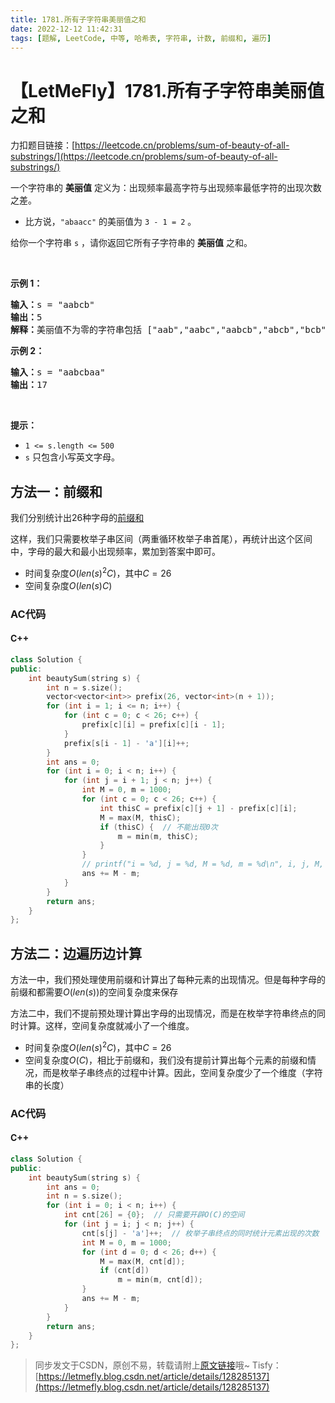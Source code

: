 ```yaml
---
title: 1781.所有子字符串美丽值之和
date: 2022-12-12 11:42:31
tags: [题解, LeetCode, 中等, 哈希表, 字符串, 计数, 前缀和, 遍历]
---
```


# 【LetMeFly】1781.所有子字符串美丽值之和

力扣题目链接：[https://leetcode.cn/problems/sum-of-beauty-of-all-substrings/](https://leetcode.cn/problems/sum-of-beauty-of-all-substrings/)

<p>一个字符串的 <strong>美丽值</strong> 定义为：出现频率最高字符与出现频率最低字符的出现次数之差。</p>

<ul>
	<li>比方说，<code>"abaacc"</code> 的美丽值为 <code>3 - 1 = 2</code> 。</li>
</ul>

<p>给你一个字符串 <code>s</code> ，请你返回它所有子字符串的 <strong>美丽值</strong> 之和。</p>

<p> </p>

<p><strong>示例 1：</strong></p>

<pre>
<b>输入：</b>s = "aabcb"
<b>输出：</b>5
<strong>解释：</strong>美丽值不为零的字符串包括 ["aab","aabc","aabcb","abcb","bcb"] ，每一个字符串的美丽值都为 1 。</pre>

<p><strong>示例 2：</strong></p>

<pre>
<b>输入：</b>s = "aabcbaa"
<b>输出：</b>17
</pre>

<p> </p>

<p><strong>提示：</strong></p>

<ul>
	<li><code>1 <= s.length <=<sup> </sup>500</code></li>
	<li><code>s</code> 只包含小写英文字母。</li>
</ul>


    
## 方法一：前缀和

我们分别统计出26种字母的[前缀和](https://blog.letmefly.xyz/tags/%E5%89%8D%E7%BC%80%E5%92%8C/)

这样，我们只需要枚举子串区间（两重循环枚举子串首尾），再统计出这个区间中，字母的最大和最小出现频率，累加到答案中即可。

+ 时间复杂度$O(len(s)^2C)$，其中$C=26$
+ 空间复杂度$O(len(s)C)$

### AC代码

#### C++

```cpp
class Solution {
public:
    int beautySum(string s) {
        int n = s.size();
        vector<vector<int>> prefix(26, vector<int>(n + 1));
        for (int i = 1; i <= n; i++) {
            for (int c = 0; c < 26; c++) {
                prefix[c][i] = prefix[c][i - 1];
            }
            prefix[s[i - 1] - 'a'][i]++;
        }
        int ans = 0;
        for (int i = 0; i < n; i++) {
            for (int j = i + 1; j < n; j++) {
                int M = 0, m = 1000;
                for (int c = 0; c < 26; c++) {
                    int thisC = prefix[c][j + 1] - prefix[c][i];
                    M = max(M, thisC);
                    if (thisC) {  // 不能出现0次
                        m = min(m, thisC);
                    }
                }
                // printf("i = %d, j = %d, M = %d, m = %d\n", i, j, M, m);  //***********
                ans += M - m;
            }
        }
        return ans;
    }
};
```

## 方法二：边遍历边计算

方法一中，我们预处理使用前缀和计算出了每种元素的出现情况。但是每种字母的前缀和都需要$O(len(s))$的空间复杂度来保存

方法二中，我们不提前预处理计算出字母的出现情况，而是在枚举字符串终点的同时计算。这样，空间复杂度就减小了一个维度。

+ 时间复杂度$O(len(s)^2C)$，其中$C=26$
+ 空间复杂度$O(C)$，相比于前缀和，我们没有提前计算出每个元素的前缀和情况，而是枚举子串终点的过程中计算。因此，空间复杂度少了一个维度（字符串的长度）

### AC代码

#### C++

```cpp
class Solution {
public:
    int beautySum(string s) {
        int ans = 0;
        int n = s.size();
        for (int i = 0; i < n; i++) {
            int cnt[26] = {0};  // 只需要开辟O(C)的空间
            for (int j = i; j < n; j++) {
                cnt[s[j] - 'a']++;  // 枚举子串终点的同时统计元素出现的次数
                int M = 0, m = 1000;
                for (int d = 0; d < 26; d++) {
                    M = max(M, cnt[d]);
                    if (cnt[d])
                        m = min(m, cnt[d]);
                }
                ans += M - m;
            }
        }
        return ans;
    }
};
```

> 同步发文于CSDN，原创不易，转载请附上[原文链接](https://blog.letmefly.xyz/2022/12/12/LeetCode%201781.%E6%89%80%E6%9C%89%E5%AD%90%E5%AD%97%E7%AC%A6%E4%B8%B2%E7%BE%8E%E4%B8%BD%E5%80%BC%E4%B9%8B%E5%92%8C/)哦~
> Tisfy：[https://letmefly.blog.csdn.net/article/details/128285137](https://letmefly.blog.csdn.net/article/details/128285137)
